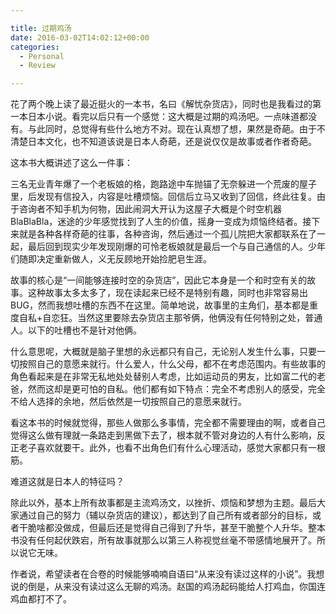 ```yaml
---

title: 过期鸡汤
date: 2016-03-02T14:02:12+00:00
categories:
  - Personal
  - Review

---
```




花了两个晚上读了最近挺火的一本书，名曰《解忧杂货店》，同时也是我看过的第一本日本小说。看完以后只有一个感觉：这大概是过期的鸡汤吧。一点味道都没有。与此同时，总觉得有些什么地方不对。现在认真想了想，果然是奇葩。由于不清楚日本文化，也不知道该说是日本人奇葩，还是说仅仅是故事或者作者奇葩。

<!-- more -->

这本书大概讲述了这么一件事：

三名无业青年爆了一个老板娘的格，跑路途中车抛锚了无奈躲进一个荒废的屋子里，后发现有信投入，内容是吐槽烦恼。回信后立马又收到了回信，终此往复。由于咨询者不知手机为何物，因此闹洞大开认为这屋子大概是个时空机器BlaBlaBla，迷途的少年感觉找到了人生的价值，摇身一变成为烦恼终结者。接下来就是各种各样奇葩的往事，各种咨询，然后通过一个孤儿院把大家都联系在了一起，最后回到现实少年发现刚爆的可怜老板娘就是最后一个与自己通信的人。少年们随即决定重新做人，义无反顾地开始捡肥皂生涯。

故事的核心是“一间能够连接时空的杂货店”，因此它本身是一个和时空有关的故事。这种故事太多太多了，现在读起来已经不是特别有趣，同时也非常容易出BUG，然而我想吐槽的东西不在这里。简单地说，故事里的主角们，基本都是重度自私+自恋狂。当然这里要除去杂货店主那爷俩，他俩没有任何特别之处，普通人。以下的吐槽也不是针对他俩。

什么意思呢，大概就是脑子里想的永远都只有自己，无论别人发生什么事，只要一切按照自己的意愿来就行。什么爱人，什么父母，都不在考虑范围内。有些故事的角色看起来是在非常无私地处处替别人考虑，比如运动员的男友，比如富二代的老爸，然而这却是更可怕的自私。他们都有如下特点：完全不考虑别人的感受，完全不给人选择的余地，然后依然是一切按照自己的意愿来就行。

看这本书的时候就觉得，那些人做那么多事情，完全都不需要理由的啊，或者自己觉得这么做有理就一条路走到黑做下去了，根本就不管对身边的人有什么影响，反正老子喜欢就要干。此外，也看不出角色们有什么心理活动，感觉大家都只有一根筋。

难道这就是日本人的特征吗？

除此以外，基本上所有故事都是主流鸡汤文，以挫折、烦恼和梦想为主题。最后大家通过自己的努力（辅以杂货店的建议），都达到了自己所有或者部分的目标，或者干脆啥都没做成，但最后还是觉得自己得到了升华，甚至干脆整个人升华。整本书没有任何起伏跌宕，所有故事就那么以第三人称视觉丝毫不带感情地展开了。所以说它无味。

作者说，希望读者在合卷的时候能够喃喃自语曰“从来没有读过这样的小说”。我想说的倒是，从来没有读过这么无聊的鸡汤。赵国的鸡汤起码能给人打鸡血，你国连鸡血都打不了。

&nbsp;
